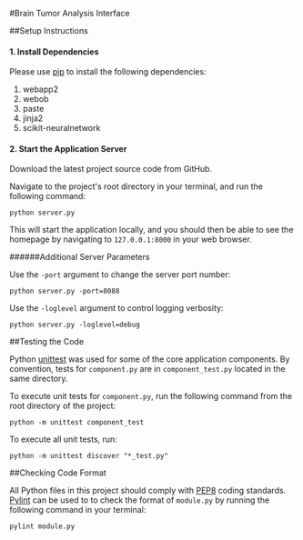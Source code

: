 #Brain Tumor Analysis Interface

##Setup Instructions

#### 1. Install Dependencies

Please use [pip](https://pip.pypa.io/en/stable/installing/) to install the following dependencies:

1. webapp2
2. webob
3. paste
4. jinja2
5. scikit-neuralnetwork

#### 2. Start the Application Server

Download the latest project source code from GitHub.

Navigate to the project's root directory in your terminal, and run the following command:

`python server.py`

This will start the application locally, and you should then be able to see the homepage by navigating to `127.0.0.1:8000` in your web browser.

######Additional Server Parameters

Use the `-port` argument to change the server port number:

`python server.py -port=8088`

Use the `-loglevel` argument to control logging verbosity:

`python server.py -loglevel=debug`

##Testing the Code

Python [unittest](https://docs.python.org/2/library/unittest.html) was used for some of the core application components. By convention, tests for `component.py` are in `component_test.py` located in the same directory.

To execute unit tests for `component.py`, run the following command from the root directory of the project:

`python -m unittest component_test`

To execute all unit tests, run:

`python -m unittest discover "*_test.py"`

##Checking Code Format

All Python files in this project should comply with [PEP8](https://www.python.org/dev/peps/pep-0008/) coding standards. [Pylint](http://www.pylint.org/)  can be used to to check the format of `module.py` by running the following command in your terminal:

`pylint module.py`

